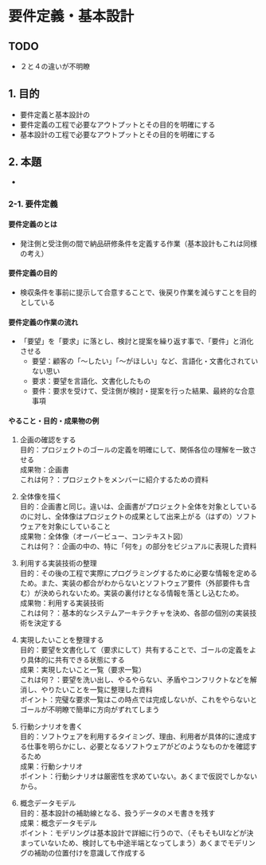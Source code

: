 # 要件定義・基本設計

## TODO
- ２と４の違いが不明瞭

## 1. 目的
- 要件定義と基本設計の
- 要件定義の工程で必要なアウトプットとその目的を明確にする
- 基本設計の工程で必要なアウトプットとその目的を明確にする

## 2. 本題
- 

### 2-1. 要件定義
#### 要件定義のとは
- 発注側と受注側の間で納品研修条件を定義する作業（基本設計もこれは同様の考え）

#### 要件定義の目的
- 検収条件を事前に提示して合意することで、後戻り作業を減らすことを目的としている

#### 要件定義の作業の流れ
- 「要望」を「要求」に落とし、検討と提案を繰り返す事で、「要件」と消化させる
    - 要望：顧客の「〜したい」「〜がほしい」など、言語化・文書化されていない思い
    - 要求：要望を言語化、文書化したもの
    - 要件：要求を受けて、受注側が検討・提案を行った結果、最終的な合意事項

#### やること・目的・成果物の例
1. 企画の確認をする  
   目的：プロジェクトのゴールの定義を明確にして、関係各位の理解を一致させる  
   成果物：企画書  
   これは何？：プロジェクトをメンバーに紹介するための資料  

2. 全体像を描く  
   目的：企画書と同じ。違いは、企画書がプロジェクト全体を対象としているのに対し、全体像はプロジェクトの成果として出来上がる（はずの）ソフトウェアを対象にしていること  
   成果物：全体像（オーバービュー、コンテキスト図）  
   これは何？：企画の中の、特に「何を」の部分をビジュアルに表現した資料  

3. 利用する実装技術の整理  
   目的：その後の工程で実際にプログラミングするために必要な情報を定めるため。また、実装の都合がわからないとソフトウェア要件（外部要件も含む）が決められないため。実装の裏付けとなる情報を落とし込むため。  
   成果物：利用する実装技術  
   これは何？：基本的なシステムアーキテクチャを決め、各部の個別の実装技術を決定する  
   
4. 実現したいことを整理する  
   目的：要望を文書化して（要求にして）共有することで、ゴールの定義をより具体的に共有できる状態にする  
   成果：実現したいこと一覧（要求一覧）  
   これは何？：要望を洗い出し、やるやらない、矛盾やコンフリクトなどを解消し、やりたいことを一覧に整理した資料  
   ポイント：完璧な要求一覧はこの時点では完成しないが、これをやらないとゴールが不明瞭で簡単に方向がずれてしまう  

5. 行動シナリオを書く  
   目的：ソフトウェアを利用するタイミング、理由、利用者が具体的に達成する仕事を明らかにし、必要となるソフトウェアがどのようなものかを確認するため  
   成果：行動シナリオ  
   ポイント：行動シナリオは厳密性を求めていない。あくまで仮説でしかないから。  

6. 概念データモデル  
   目的：基本設計の補助線となる、扱うデータのメモ書きを残す  
   成果：概念データモデル  
   ポイント：モデリングは基本設計で詳細に行うので、（そもそもUIなどが決まっていないため、検討しても中途半端となってしまう）あくまでモデリングの補助の位置付けを意識して作成する  
